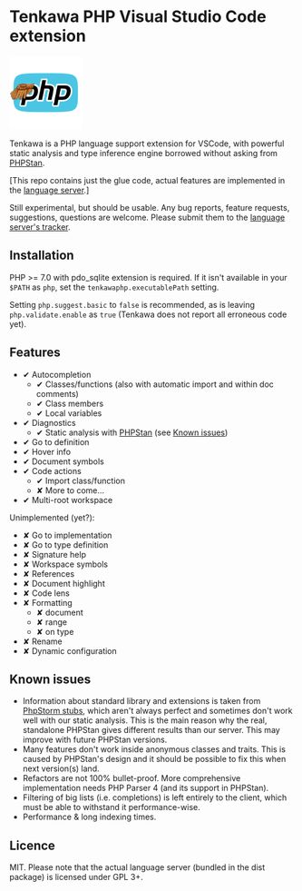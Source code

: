 
Tenkawa PHP Visual Studio Code extension
========================================

![Tenkawa](images/tenkawa-logo.png)

Tenkawa is a PHP language support extension for VSCode, with powerful static
analysis and type inference engine borrowed without asking from
[PHPStan][phpstan].

\[This repo contains just the glue code, actual features are implemented
in the [language server][server].\]

Still experimental, but should be usable. Any bug reports, feature requests,
suggestions, questions are welcome. Please submit them to the
[language server's tracker][issues].

[phpstan]: https://github.com/phpstan/phpstan
[server]: https://github.com/tsufeki/tenkawa-php-language-server
[issues]: https://github.com/tsufeki/tenkawa-php-language-server/issues

Installation
------------

PHP >= 7.0 with pdo_sqlite extension is required. If it isn't available in
your `$PATH` as `php`, set the `tenkawaphp.executablePath` setting.

Setting `php.suggest.basic` to `false` is recommended, as is leaving
`php.validate.enable` as `true` (Tenkawa does not report all erroneous code
yet).

Features
--------

* ✔ Autocompletion
  * ✔ Classes/functions (also with automatic import and within doc comments)
  * ✔ Class members
  * ✔ Local variables
* ✔ Diagnostics
  * ✔ Static analysis with [PHPStan][phpstan]
      (see [Known issues](#known-issues))
* ✔ Go to definition
* ✔ Hover info
* ✔ Document symbols
* ✔ Code actions
  * ✔ Import class/function
  * ✘ More to come...
* ✔ Multi-root workspace

Unimplemented (yet?):

* ✘ Go to implementation
* ✘ Go to type definition
* ✘ Signature help
* ✘ Workspace symbols
* ✘ References
* ✘ Document highlight
* ✘ Code lens
* ✘ Formatting
  * ✘ document
  * ✘ range
  * ✘ on type
* ✘ Rename
* ✘ Dynamic configuration

Known issues
------------

* Information about standard library and extensions is taken from
  [PhpStorm stubs][stubs], which aren't always perfect and sometimes don't
  work well with our static analysis. This is the main reason why the real,
  standalone PHPStan gives different results than our server. This may improve
  with future PHPStan versions.
* Many features don't work inside anonymous classes and traits. This is
  caused by PHPStan's design and it should be possible to fix this when next
  version(s) land.
* Refactors are not 100% bullet-proof. More comprehensive implementation needs
  PHP Parser 4 (and its support in PHPStan).
* Filtering of big lists (i.e. completions) is left entirely to the client,
  which must be able to withstand it performance-wise.
* Performance & long indexing times.

[stubs]: https://github.com/JetBrains/phpstorm-stubs

Licence
-------

MIT. Please note that the actual language server (bundled in the dist package)
is licensed under GPL 3+.
